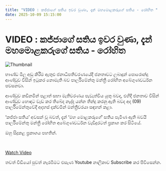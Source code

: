 ```yaml
---
title: "VIDEO : කජ්ජාගේ සතිය ඉවර වුණා, දැන් මහමොළකරුගේ සතිය - රෝහිත "
date: 2025-10-09 15:15:00
---
```


# VIDEO : කජ්ජාගේ සතිය ඉවර වුණා, දැන් මහමොළකරුගේ සතිය - රෝහිත 

![Thumbnail](https://helakuru.sgp1.cdn.digitaloceanspaces.com/esana/images/lib/rohitha-abe-video.jpg)

භාණ්ඩ මිල අඩු කිරීම ඇතුළු ජනාධිපතිවරණයේදී ජනතාවට ලබාදුන් පොරොන්දු ආණ්ඩුව විසින් ඉටුකර නොමැති බව පාර්ලිමේන්තු මන්ත්‍රී රෝහිත අබේගුණවර්ධන පවසනවා.

ආණ්ඩුව කඩිනමින් පළාත් සභා මැතිවරණය පැවැත්විය යුතු බවද, එහිදී ජනතාව විසින් ආණ්ඩුව හොඳට වැඩ කර තිබේද නැද්ද යන්න තීන්දු කරනු ඇති බවද අද (09) පාර්ලිමේන්තුවේදී අදහස් දක්වමින් මන්ත්‍රීවරයා සඳහන් කළා.

‘කජ්ජා සතිය’ අවසන් වූ බවත්, දැන් ‘මහ මොළකරුගේ’ සතිය පැමිණ ඇති බවයි පාර්ලිමේන්තු මන්ත්‍රී රෝහිත අබේගුණවර්ධන වැඩිදුරටත් ප්‍රකාශ කර සිටියේ.

ඔහු සිදුකළ ප්‍රකාශය පහතින්.

 

[Watch Video](https://youtube.com/embed/Z4DAeyxFO6Y)

තවත් වීඩියෝ පුවත් නැරඹීමට එසැණ Youtube නාලිකාව Subscribe කර පිවිසෙන්න.

